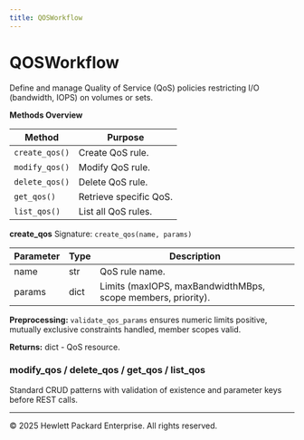 ```yaml
---
title: QOSWorkflow
---
```


# QOSWorkflow

Define and manage Quality of Service (QoS) policies restricting I/O (bandwidth, IOPS) on volumes or sets.

**Methods Overview**

| Method | Purpose |
|--------|---------|
| `create_qos()` | Create QoS rule. |
| `modify_qos()` | Modify QoS rule. |
| `delete_qos()` | Delete QoS rule. |
| `get_qos()` | Retrieve specific QoS. |
| `list_qos()` | List all QoS rules. |

**create_qos**
Signature: `create_qos(name, params)`

| Parameter | Type | Description |
|-----------|------|-------------|
| name | str | QoS rule name. |
| params | dict | Limits (maxIOPS, maxBandwidthMBps, scope members, priority). |

**Preprocessing:** `validate_qos_params` ensures numeric limits positive, mutually exclusive constraints handled, member scopes valid.

**Returns:** dict - QoS resource.

### modify_qos / delete_qos / get_qos / list_qos
Standard CRUD patterns with validation of existence and parameter keys before REST calls.

---
© 2025 Hewlett Packard Enterprise. All rights reserved.